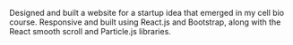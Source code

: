 Designed and built a website for a startup idea that emerged in my cell bio course. Responsive and built using React.js and Bootstrap, along with the React smooth scroll and Particle.js libraries.
